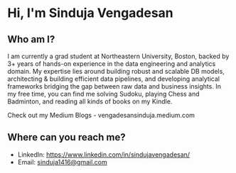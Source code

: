 # Hi, I'm Sinduja Vengadesan

## Who am I? 
I am currently a grad student at Northeastern University, Boston, backed by 3+ years of hands-on experience in the data engineering and analytics domain. My expertise lies around building robust and scalable DB models, architecting & building efficient data pipelines, and developing analytical frameworks bridging the gap between raw data and business insights. In my free time, you can find me solving Sudoku, playing Chess and Badminton, and reading all kinds of books on my Kindle. 

Check out my Medium Blogs - vengadesansinduja.medium.com

## Where can you reach me? 
- LinkedIn: https://www.linkedin.com/in/sindujavengadesan/
- Email: sinduja1416@gmail.com
